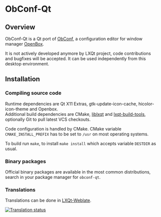 # ObConf-Qt

## Overview

ObConf-Qt is a Qt port of [ObConf](http://openbox.org/wiki/ObConf:About), a configuration editor for window manager [OpenBox](http://openbox.org).   

It is not actively developed anymore by LXQt project, code contributions and bugfixes will be accepted.
It can be used independently from this desktop environment.   

## Installation

### Compiling source code

Runtime dependencies are Qt X11 Extras, gtk-update-icon-cache, hicolor-icon-theme and Openbox.   
Additional build dependencies are CMake, [liblxqt](https://github.com/lxqt/liblxqt) and [lxqt-build-tools](https://github.com/lxqt/lxqt-build-tools), 
optionally Git to pull latest VCS checkouts.

Code configuration is handled by CMake. CMake variable `CMAKE_INSTALL_PREFIX` has to be set to `/usr` on most operating systems.   

To build run `make`, to install `make install` which accepts variable `DESTDIR` as usual.   

### Binary packages

Official binary packages are available in the most common distributions, search in your package manager for `obconf-qt`.

### Translations

Translations can be done in [LXQt-Weblate](https://translate.lxqt-project.org/projects/lxqt-configuration/obconf-qt/).

<a href="https://translate.lxqt-project.org/projects/lxqt-configuration/obconf-qt/">
<img src="https://translate.lxqt-project.org/widgets/lxqt-configuration/-/obconf-qt/multi-auto.svg" alt="Translation status" />
</a>
